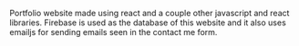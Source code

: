 Portfolio website made using react and a couple other javascript and react libraries.
Firebase is used as the database of this website and it also uses emailjs for sending emails seen in the contact me form.
